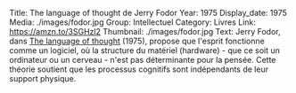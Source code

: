 Title: The language of thought de Jerry Fodor
Year: 1975
Display_date: 1975
Media: ./images/fodor.jpg
Group: Intellectuel
Category: Livres
Link: https://amzn.to/3SGHzl2
Thumbnail: ./images/fodor.jpg
Text: Jerry Fodor, dans <a href="https://amzn.to/3SGHzl2" target="blank">The language of thought</a> (1975), propose que l'esprit fonctionne comme un logiciel, où la structure du matériel (hardware) - que ce soit un ordinateur ou un cerveau - n'est pas déterminante pour la pensée. Cette théorie soutient que les processus cognitifs sont indépendants de leur support physique.

